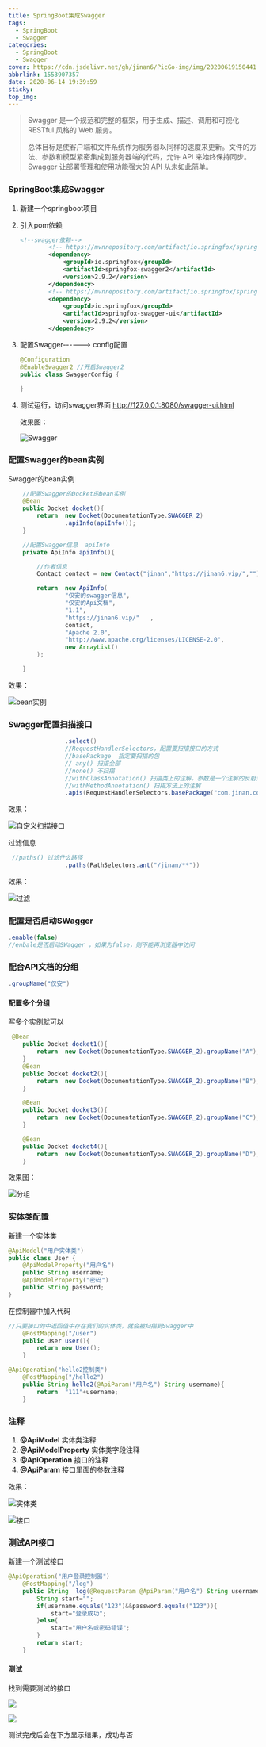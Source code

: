 ```yaml
---
title: SpringBoot集成Swagger
tags:
  - SpringBoot
  - Swagger
categories: 
  - SpringBoot
  - Swagger
cover: https://cdn.jsdelivr.net/gh/jinan6/PicGo-img/img/20200619150441.jpg
abbrlink: 1553907357
date: 2020-06-14 19:39:59
sticky:
top_img:
---
```


> Swagger 是一个规范和完整的框架，用于生成、描述、调用和可视化 RESTful 风格的 Web 服务。
>
> 总体目标是使客户端和文件系统作为服务器以同样的速度来更新。文件的方法、参数和模型紧密集成到服务器端的代码，允许 API 来始终保持同步。Swagger 让部署管理和使用功能强大的 API 从未如此简单。

### SpringBoot集成Swagger

1. 新建一个springboot项目

2. 引入pom依赖

   ```xml
   <!--swagger依赖-->
           <!-- https://mvnrepository.com/artifact/io.springfox/springfox-swagger2 -->
           <dependency>
               <groupId>io.springfox</groupId>
               <artifactId>springfox-swagger2</artifactId>
               <version>2.9.2</version>
           </dependency>
           <!-- https://mvnrepository.com/artifact/io.springfox/springfox-swagger-ui -->
           <dependency>
               <groupId>io.springfox</groupId>
               <artifactId>springfox-swagger-ui</artifactId>
               <version>2.9.2</version>
           </dependency>
   ```

   

3. 配置Swagger------> config配置

   ```java
   @Configuration
   @EnableSwagger2 //开启Swagger2
   public class SwaggerConfig {
       
   }
   
   ```

   

4. 测试运行，访问swagger界面 http://127.0.0.1:8080/swagger-ui.html

   效果图：

   ![Swagger](https://cdn.jsdelivr.net/gh/jinan6/PicGo-img/img/20200614195806.png)

### 配置Swagger的bean实例

Swagger的bean实例

````java
    //配置Swagger的Docket的bean实例
    @Bean
    public Docket docket(){
        return  new Docket(DocumentationType.SWAGGER_2)
                .apiInfo(apiInfo());
    }

    //配置Swagger信息  apiInfo
    private ApiInfo apiInfo(){

        //作者信息
        Contact contact = new Contact("jinan","https://jinan6.vip/","");

        return  new ApiInfo(
                "仅安的swagger信息",
                "仅安的Api文档",
                "1.1",
                "https://jinan6.vip/"   ,
                contact,
                "Apache 2.0",
                "http://www.apache.org/licenses/LICENSE-2.0",
                new ArrayList()
        );

    }
````

效果：

![bean实例](https://cdn.jsdelivr.net/gh/jinan6/PicGo-img/img/20200615082137.png)

### Swagger配置扫描接口

```java
                .select()
                //RequestHandlerSelectors，配置要扫描接口的方式
                //basePackage  指定要扫描的包
                // any() 扫描全部
                //none() 不扫描
                //withClassAnnotation() 扫描类上的注解，参数是一个注解的反射对象
                //withMethodAnnotation() 扫描方法上的注解
                .apis(RequestHandlerSelectors.basePackage("com.jinan.controller"))
```

效果：

![自定义扫描接口](https://cdn.jsdelivr.net/gh/jinan6/PicGo-img/img/20200615084653.png)

过滤信息

```java
 //paths() 过滤什么路径
                .paths(PathSelectors.ant("/jinan/**"))
```

效果：

![过滤](https://cdn.jsdelivr.net/gh/jinan6/PicGo-img/img/20200615084952.png)

### 配置是否启动SWagger

```java
.enable(false)
//enbale是否启动SWagger ，如果为false，则不能再浏览器中访问
```

### 配合API文档的分组

```java
.groupName("仅安")
```

#### 配置多个分组

写多个实例就可以

```java
 @Bean
    public Docket docket1(){
        return  new Docket(DocumentationType.SWAGGER_2).groupName("A");
    }
    @Bean
    public Docket docket2(){
        return  new Docket(DocumentationType.SWAGGER_2).groupName("B");
    }

    @Bean
    public Docket docket3(){
        return  new Docket(DocumentationType.SWAGGER_2).groupName("C");
    }

    @Bean
    public Docket docket4(){
        return  new Docket(DocumentationType.SWAGGER_2).groupName("D");
    }
```

效果图：

![分组](https://cdn.jsdelivr.net/gh/jinan6/PicGo-img/img/20200615092516.png)



### 实体类配置

新建一个实体类

```java
@ApiModel("用户实体类")
public class User {
    @ApiModelProperty("用户名")
    public String username;
    @ApiModelProperty("密码")
    public String password;
}
```

在控制器中加入代码

```java
//只要接口的中返回值中存在我们的实体类，就会被扫描到Swagger中
    @PostMapping("/user")
    public User user(){
        return new User();
    }
```

```java
@ApiOperation("hello2控制类")
    @PostMapping("/hello2")
    public String hello2(@ApiParam("用户名") String username){
        return  "111"+username;
    }
```



### 注释

1.  **@ApiModel**   实体类注释
2. **@ApiModelProperty**  实体类字段注释
3. **@ApiOperation**  接口的注释
4. **@ApiParam**  接口里面的参数注释

效果：

![实体类](https://cdn.jsdelivr.net/gh/jinan6/PicGo-img/img/20200615094912.png)

![接口](https://cdn.jsdelivr.net/gh/jinan6/PicGo-img/img/20200615094952.png)



### 测试API接口

新建一个测试接口

````java
@ApiOperation("用户登录控制器")
    @PostMapping("/log")
    public String  log(@RequestParam @ApiParam("用户名") String username, @RequestParam @ApiParam("用户密码") String password){
        String start="";
        if(username.equals("123")&&password.equals("123")){
            start="登录成功";
        }else{
            start="用户名或密码错误";
        }
        return start;
    }
````

#### 测试

找到需要测试的接口

![](https://cdn.jsdelivr.net/gh/jinan6/PicGo-img/img/20200615102100.png)

![](https://cdn.jsdelivr.net/gh/jinan6/PicGo-img/img/20200615102438.png)



测试完成后会在下方显示结果，成功与否


